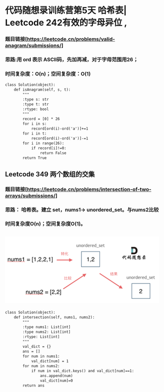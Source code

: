 # 代码随想录训练营第5天 哈希表| Leetcode 242有效的字母异位 ,
### 题目链接[https://leetcode.cn/problems/valid-anagram/submissions/]
### 思路:用 ord 表示 ASCII码，先加再减，对于字母范围用26；
### 时间复杂度：O(n)；空间复杂度：O(1)

```
class Solution(object):
    def isAnagram(self, s, t):
        """
        :type s: str
        :type t: str
        :rtype: bool
        """
        record = [0] * 26
        for i in s:
            record[ord(i)-ord('a')]+=1
        for i in t:
            record[ord(i)-ord('a')]-=1
        for i in range(26):
            if record[i]!=0:
                return False
        return True
```

## Leetcode 349 两个数组的交集 
### 题目链接[https://leetcode.cn/problems/intersection-of-two-arrays/submissions/]
### 思路： 哈希表。建立 set，nums1-> unordered_set。与nums2比较
### 时间复杂度O(n)；空间复杂度O(1)。
## ![image](https://github.com/zkykit/leetcode/blob/main/IMG/%E4%B8%A4%E4%B8%AA%E6%95%B0%E7%BB%84%E4%BA%A4%E9%9B%86.png)
```
class Solution(object):
    def intersection(self, nums1, nums2):
        """
        :type nums1: List[int]
        :type nums2: List[int]
        :rtype: List[int]
        """
        val_dict = {}
        ans = []
        for num in nums1:
            val_dict[num] = 1
        for num in nums2:
            if num in val_dict.keys() and val_dict[num]==1:
                ans.append(num)
                val_dict[num]=0
        return ans
```
